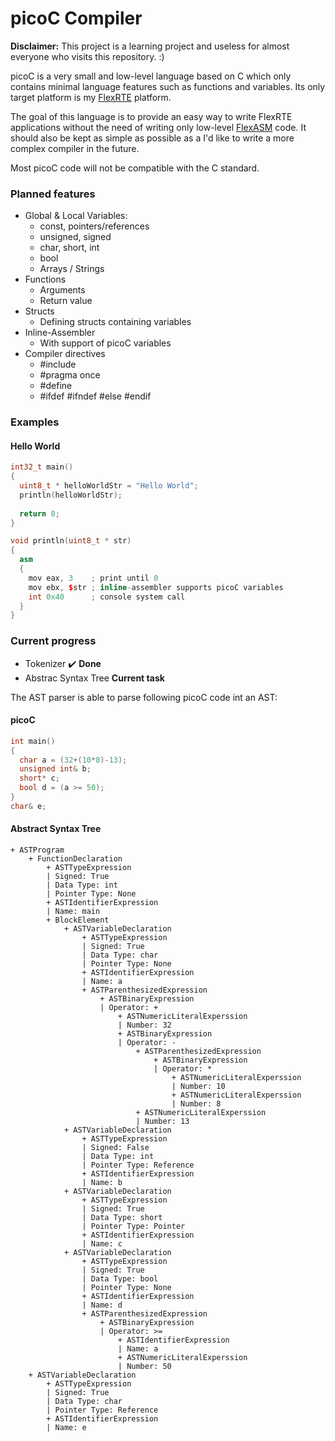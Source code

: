 # picoC Compiler

**Disclaimer:** This project is a learning project and useless for almost everyone who visits this repository. :)

picoC is a very small and low-level language based on C which only contains minimal language features such as functions and variables. Its only target platform is my [FlexRTE](https://github.com/pointermess/FlexRTE-X) platform.

The goal of this language is to provide an easy way to write FlexRTE applications without the need of writing only low-level [FlexASM](https://github.com/pointermess/FlexASM-Compiler) code. It should also be kept as simple as possible as a I'd like to write a more complex compiler in the future.

Most picoC code will not be compatible with the C standard.

### Planned features
- Global & Local Variables:
    - const, pointers/references
    - unsigned, signed
    - char, short, int
    - bool
    - Arrays / Strings
- Functions
    - Arguments
    - Return value
- Structs
    - Defining structs containing variables
- Inline-Assembler
    - With support of picoC variables
- Compiler directives
    - #include
    - #pragma once
    - #define
    - #ifdef #ifndef #else #endif

### Examples
#### Hello World
```cpp
int32_t main()
{
  uint8_t * helloWorldStr = "Hello World";
  println(helloWorldStr);
  
  return 0;
}

void println(uint8_t * str)
{
  asm
  {
    mov eax, 3    ; print until 0
    mov ebx, $str ; inline-assembler supports picoC variables
    int 0x40      ; console system call
  }
}
```

### Current progress
- Tokenizer :heavy_check_mark: **Done**
- Abstrac Syntax Tree **Current task**

The AST parser is able to parse following picoC code int an AST:

#### picoC
```cpp
int main()
{
  char a = (32+(10*8)-13);
  unsigned int& b;
  short* c;
  bool d = (a >= 50);
}
char& e;
```

#### Abstract Syntax Tree
```
+ ASTProgram
    + FunctionDeclaration
        + ASTTypeExpression
        | Signed: True
        | Data Type: int
        | Pointer Type: None
        + ASTIdentifierExpression
        | Name: main
        + BlockElement
            + ASTVariableDeclaration
                + ASTTypeExpression
                | Signed: True
                | Data Type: char
                | Pointer Type: None
                + ASTIdentifierExpression
                | Name: a
                + ASTParenthesizedExpression
                    + ASTBinaryExpression
                    | Operator: +
                        + ASTNumericLiteralExperssion
                        | Number: 32
                        + ASTBinaryExpression
                        | Operator: -
                            + ASTParenthesizedExpression
                                + ASTBinaryExpression
                                | Operator: *
                                    + ASTNumericLiteralExperssion
                                    | Number: 10
                                    + ASTNumericLiteralExperssion
                                    | Number: 8
                            + ASTNumericLiteralExperssion
                            | Number: 13
            + ASTVariableDeclaration
                + ASTTypeExpression
                | Signed: False
                | Data Type: int
                | Pointer Type: Reference
                + ASTIdentifierExpression
                | Name: b
            + ASTVariableDeclaration
                + ASTTypeExpression
                | Signed: True
                | Data Type: short
                | Pointer Type: Pointer
                + ASTIdentifierExpression
                | Name: c
            + ASTVariableDeclaration
                + ASTTypeExpression
                | Signed: True
                | Data Type: bool
                | Pointer Type: None
                + ASTIdentifierExpression
                | Name: d
                + ASTParenthesizedExpression
                    + ASTBinaryExpression
                    | Operator: >=
                        + ASTIdentifierExpression
                        | Name: a
                        + ASTNumericLiteralExperssion
                        | Number: 50
    + ASTVariableDeclaration
        + ASTTypeExpression
        | Signed: True
        | Data Type: char
        | Pointer Type: Reference
        + ASTIdentifierExpression
        | Name: e
```
